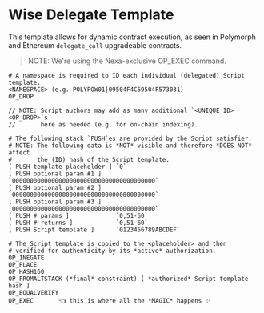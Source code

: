 # Wise Delegate Template

This template allows for dynamic contract execution, as seen in Polymorph and Ethereum `delegate_call` upgradeable contracts.

> NOTE: We're using the Nexa-exclusive OP_EXEC command.

```
# A namespace is required to ID each individual (delegated) Script template.
<NAMESPACE> (e.g. POLYPOW01|09504F4C59504F573031)
OP_DROP

// NOTE: Script authors may add as many additional `<UNIQUE_ID><OP_DROP>`s
//       here as needed (e.g. for on-chain indexing).

# The following stack `PUSH`es are provided by the Script satisfier.
# NOTE: The following data is *NOT* visible and therefore *DOES NOT* affect
#       the (ID) hash of the Script template.
[ PUSH template placeholder ] `0`
[ PUSH optional param #1 ]    `0000000000000000000000000000000000000000`
[ PUSH optional param #2 ]    `0000000000000000000000000000000000000000`
[ PUSH optional param #3 ]    `0000000000000000000000000000000000000000`
[ PUSH # params ]             `0,51-60`
[ PUSH # returns ]            `0,51-60`
[ PUSH Script template ]      `0123456789ABCDEF`

# The Script template is copied to the <placeholder> and then
# verified for authenticity by its *active* authorization.
OP_1NEGATE
OP_PLACE
OP_HASH160
OP_FROMALTSTACK (*final* constraint) [ *authorized* Script template hash ]
OP_EQUALVERIFY
OP_EXEC       👈 this is where all the *MAGIC* happens ✨
```
